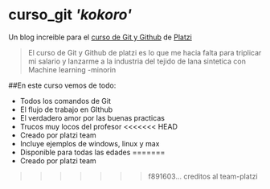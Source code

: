 # curso_git *'kokoro'*

Un blog increible para el [curso de Git y Github](https://drive.google.com/drive/folders/13lM4m82RSDcSb1xeUc0NKsy9gakWZVmj) de [Platzi](https://platzi.com/)
> El curso de Git y Github de platzi es lo que me hacia falta para triplicar mi salario y lanzarme a la industria del tejido de lana sintetica con Machine learning
>-minorin

##En este curso vemos de todo:
* Todos los comandos de Git
* El flujo de trabajo en GIthub
* El verdadero amor por las buenas practicas
* Trucos muy locos del profesor
<<<<<<< HEAD
* Creado por platzi team
* Incluye ejemplos de windows, linux y max
* Disponible para todas las edades
=======
* Creado por platzi team
>>>>>>> f891603... creditos al team-platzi
